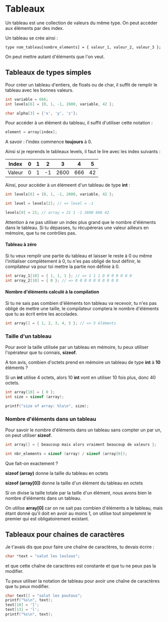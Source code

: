 # Tableaux

Un tableau est une collection de valeurs du même type. On peut accéder aux
éléments par des index.

Un tableau se crée ainsi :
```text
type nom_tableau[nombre_elements] = { valeur_1, valeur_2, valeur_3 };
```

On peut mettre autant d'éléments que l'on veut.

## Tableaux de types simples

Pour créer un tableau d'entiers, de floats ou de char, il suffit de remplir le
tableau avec les bonnes valeurs.

```c
int variable = 666;
int levels[6] = {0, 1, -1, 2600, variable, 42 };

char alpha[3] = {'x', 'y', 'z'};
```

Pour accéder à un élément du tableau, il suffit d'utiliser cette notation :

```c
element = array[index];
```

A savoir : l'index commence **toujours** à 0.

Ainsi si je reprends le tableaux levels, il faut le lire avec les index suivants
:

| Index  | 0 | 1 | 2  | 3    | 4   | 5  |
| -----  | - | - | -- | ---- | --- | -- |
| Valeur | 0 | 1 | -1 | 2600 | 666 | 42 |


Ainsi, pour accéder à un élémeent d'un tableau de type **int** :

```c
int levels[6] = {0, 1, -1, 2600, variable, 42 };

int level = levels[2]; // => level = -1

levels[0] = 21; // array = 21 1 -1 2600 666 42
```

Attention à ne pas utiliser un index plus grand que le nombre d'éléments dans le
tableau. Si tu dépasses, tu récupéreras une valeur ailleurs en mémoire, que tu
ne contrôles pas.

#### Tableau à zéro

Si tu veux remplir une partie du tableau et laisser le reste à 0 ou même
l'initialiser complètement à 0, tu n'es pas obligé de tout définir, le
compilateur va pour toi mettre la partie non définie à 0.

```c
int array_1[10] = { 1, 1, 1 }; // => 1 1 1 0 0 0 0 0 0 0
int array_2[10] = { 0 }; // => 0 0 0 0 0 0 0 0 0 0
```

#### Nombre d'éléments calculé à la compilation

Si tu ne sais pas combien d'éléments ton tableau va recevoir, tu n'es pas obligé
de mettre une taille, le compilateur comptera le nombre d'éléments que tu as
écrit entre les accolades.

```c
int array[] = { 1, 2, 3, 4, 5 }; // => 5 éléments
```

### Taille d'un tableau

Pour avoir la taille utilisée par un tableau en mémoire, tu peux utiliser
l'opérateur que tu connais, **sizeof**.

A ton avis, combien d'octets prend en mémoire un tableau de type **int** à
**10** éléments ?

Si un **int** utilise 4 octets, alors 10 **int** vont en utiliser 10 fois plus,
donc 40 octets.

```c
int array[10] = { 0 };
int size = sizeof (array);

printf("size of array: %lu\n", size);
```

### Nombre d'éléments dans un tableau

Pour savoir le nombre d'éléments dans un tableau sans compter un par un, on peut
utiliser **sizeof**.

```c
int array[] = { beaucoup mais alors vraiment beaucoup de valeurs };

int nbr_elements = sizeof (array) / sizeof (array[0]);
```

Que fait-on exactement ?

**sizeof (array)** donne la taille du tableau en octets

**sizeof (array[0])** donne la taille d'un élément du tableau en octets

Si on divise la taille totale par la taille d'un élément, nous avons bien le
nombre d'éléments dans un tableau.

On utilise **array[0]** car on ne sait pas combien d'éléments a le tableau, mais
étant donné qu'il doit en avoir au moins 1, on utilise tout simpelemnt le
premier qui est obligatoirement existant.

## Tableaux pour chaines de caractères

Je t'avais dis que pour faire une chaîne de caractères, tu devais écrire :

```c
char *text = "salut les loulous";
```

et que cette chaîne de caractères est constante et que tu ne peux pas la
modifier.

Tu peux utiliser la notation de tableau pour avoir une chaîne de caractères que
tu peux modifier.

```c
char text[] = "salut les poutous";
printf("%s\n", text);
text[10] = 'l';
text[13] = 'l';
printf("%s\n", text);
```
